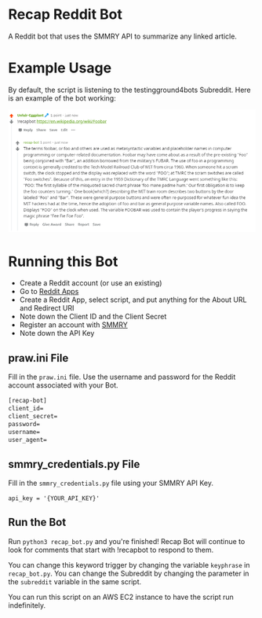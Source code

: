 # Recap Reddit Bot
A Reddit bot that uses the SMMRY API to summarize any linked article.

# Example Usage
By default, the script is listening to the testingground4bots Subreddit. Here is an example of the bot working:

![Recap Bot Usage](/sample_usage.png)

# Running this Bot

* Create a Reddit account (or use an existing)
* Go to [Reddit Apps](https://www.reddit.com/prefs/apps/)
* Create a Reddit App, select script, and put anything for the About URL and Redirect URI
* Note down the Client ID and the Client Secret
* Register an account with [SMMRY](https://smmry.com/partner)
* Note down the API Key


## praw.ini File
Fill in the ```praw.ini``` file. Use the username and password for the Reddit account associated with your Bot. 


```
[recap-bot]
client_id=
client_secret=
password=
username=
user_agent=
```

## smmry_credentials.py File
Fill in the ```smmry_credentials.py``` file using your SMMRY API Key.

```
api_key = '{YOUR_API_KEY}'
```

## Run the Bot
Run ```python3 recap_bot.py``` and you're finished! Recap Bot will continue to look for comments that start with !recapbot to respond to them.

You can change this keyword trigger by changing the variable ```keyphrase``` in ```recap_bot.py```. You can change the Subreddit by changing the parameter in the ```subreddit``` variable in the same script.

You can run this script on an AWS EC2 instance to have the script run indefinitely.
